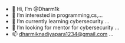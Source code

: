- 👋 Hi, I’m @Dharm1k
- 👀 I’m interested in programming,cs,...
- 🌱 I’m currently learning cybersecurity ...
- 💞️ I’m looking for mentor for cybersecurity ...
- 📫 dharmiknadiyapara1234@gmail.com ...

<!---
Dharm1k/Dharm1k is a ✨ special ✨ repository because its `README.md` (this file) appears on your GitHub profile.
You can click the Preview link to take a look at your changes.
--->
